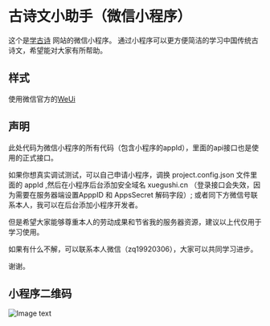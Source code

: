 # 古诗文小助手（微信小程序）

这个是[学古诗](https://xuegushi.cm) 网站的微信小程序。
通过小程序可以更方便简洁的学习中国传统古诗文，希望能对大家有所帮助。

## 样式
使用微信官方的[WeUi](https://weui.io)

## 声明
此处代码为微信小程序的所有代码（包含小程序的appId），里面的api接口也是使用的正式接口。

如果你想真实调试测试，可以自己申请小程序，调换 project.config.json 文件里面的 appId ,然后在小程序后台添加安全域名 xuegushi.cn （登录接口会失效，因为需要在服务器端设置ApppID 和 AppsSecret 解码字段）; 或者同下方微信号联系本人，我可以在后台添加小程序开发者。

但是希望大家能够尊重本人的劳动成果和节省我的服务器资源，建议以上代仅用于学习使用。

如果有什么不解，可以联系本人微信（zq19920306），大家可以共同学习进步。

谢谢。

## 小程序二维码

![Image text](https://github.com/johnnyzhang1992/gushi_lite/tree/master/images/xcx.jpg)